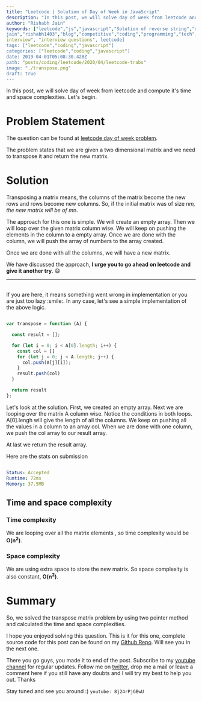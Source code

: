 ```yaml
---
title: "Leetcode | Solution of Day of Week in JavaScript"
description: "In this post, we will solve day of week from leetcode and compute it's time and space complexities. Let's begin."
author: "Rishabh Jain"
keywords: ["leetcode","js","javascript","Solution of reverse string","rishabh","jain","rishabh
jain","rishabh1403","blog","competitive","coding","programming","tech","technology",
interview", "interview questions", leetcode]
tags: ["leetcode","coding","javascript"]
categories: ["leetcode","coding","javascript"]
date: 2019-04-01T05:08:30.428Z
path: "posts/coding/leetcode/2020/04/leetcode-trabs"
image: "./transpose.png"
draft: true
---
```


In this post, we will solve day of week from leetcode and compute it's time and space complexities. Let's begin.
<!--more-->

# Problem Statement
The question can be found at [leetcode day of week problem](https://leetcode.com/problems/day-of-the-week/).

The problem states that we are given a two dimensional matrix and we need to
transpose it and return the new matrix.

# Solution

Transposing a matrix means, the columns of the matrix become the new rows and
rows become new columns. So, if the initial matrix was of size n*m, the new
matrix will be of m*n. 

The approach for this one is simple. We will create an empty array. Then we
will loop over the given matrix column wise. We will keep on pushing the
elements in the column to a empty array. Once we are done with the column, we
will push the array of numbers to the array created. 

Once we are done with all the columns, we will have a new matrix.

We have discussed the approach, **I urge you to go ahead on leetcode and give it another try**. :smile:

<hr />
<br />
If you are here, it means something went wrong in implementation or you are just too lazy :smile:. In any case, let's see a simple implementation of the above logic.

```js

var transpose = function (A) {

  const result = [];

  for (let i = 0; i < A[0].length; i++) {
    const col = []
    for (let j = 0; j < A.length; j++) {
      col.push(A[j][i]);
    }
    result.push(col)
  }

  return result
};

```

Let's look at the solution. First, we created an empty array. Next we are
looping over the matrix A column wise. Notice the conditions in both loops.
A[0].lengh will give the length of all the columns. We keep on pushing all the
values in a column to an array col. When we are done with one column, we push
the col array to our result array.

At last we return the result array.


Here are the stats on submission

```yaml

Status: Accepted
Runtime: 72ms
Memory: 37.5MB

```

## Time and space complexity

### Time complexity

We are looping over all the matrix elements , so time complexity would be **O(n<sup>2</sup>)**.

### Space complexity

We are using extra space to store the new matrix. So space
complexity is also constant, **O(n<sup>2</sup>)**.

# Summary

So, we solved the transpose matrix problem by using two pointer method and calculated the time and space complexities.

I hope you enjoyed solving this question. This is it for this one, complete source code for this post can be found on my [Github Repo](https://github.com/rishabh1403/leetcode-javascript-solutions). Will see you in the next one.

There you go guys, you made it to end of the post.  Subscribe to my [youtube channel](https://www.youtube.com/rishabh1403) for regular updates. Follow me on [twitter](https://www.twitter.com/rishabhjain1403), drop me a mail or leave a comment here if you still have any doubts and I will try my best to help you out. Thanks

Stay tuned and see you around :)
`youtube: 8j24rPjGBwU`